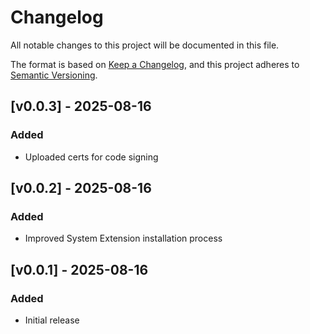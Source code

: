 # Changelog

All notable changes to this project will be documented in this file.

The format is based on [Keep a Changelog](https://keepachangelog.com/en/1.0.0/),
and this project adheres to [Semantic Versioning](https://semver.org/spec/v2.0.0.html).

## [v0.0.3] - 2025-08-16

### Added
- Uploaded certs for code signing

## [v0.0.2] - 2025-08-16

### Added
- Improved System Extension installation process

## [v0.0.1] - 2025-08-16

### Added
- Initial release

